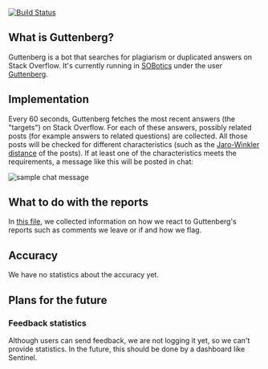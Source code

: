[![Build Status](https://travis-ci.org/SOBotics/Guttenberg.svg?branch=master)](https://travis-ci.org/SOBotics/Guttenberg)

## What is Guttenberg?

Guttenberg is a bot that searches for plagiarism or duplicated answers on Stack Overflow. It's currently running in [SOBotics][1] under the user [Guttenberg][2].


## Implementation

Every 60 seconds, Guttenberg fetches the most recent answers (the "targets") on Stack Overflow. For each of these answers, possibly related posts (for example answers to related questions) are collected. All those posts will be checked for different characteristics (such as the [Jaro-Winkler distance](https://en.wikipedia.org/wiki/Jaro–Winkler_distance) of the posts). If at least one of the characteristics meets the requirements, a message like this will be posted in chat:

![sample chat message](http://i.stack.imgur.com/hB7Hz.png)


## What to do with the reports

In [this file](feedback.md), we collected information on how we react to Guttenberg's reports such as comments we leave or if and how we flag.


## Accuracy

We have no statistics about the accuracy yet.

## Plans for the future

### Feedback statistics

Although users can send feedback, we are not logging it yet, so we can't provide statistics. In the future, this should be done by a dashboard like Sentinel.


  [1]: http://chat.stackoverflow.com/rooms/111347/sobotics
  [2]: http://stackoverflow.com/users/7418352/guttenberg
  [3]: https://github.com/SOBotics/Guttenberg
